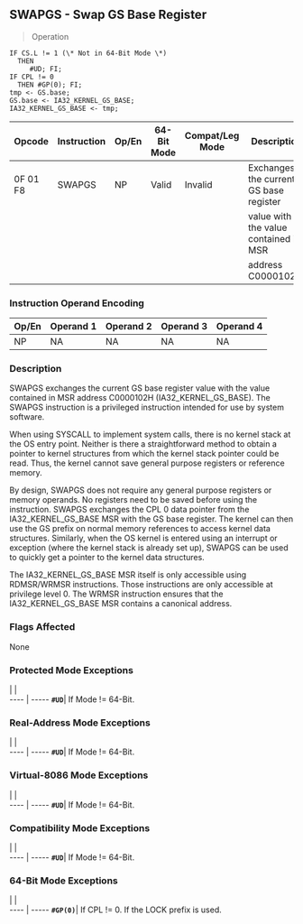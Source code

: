 ## SWAPGS - Swap GS Base Register

> Operation

``` slim
IF CS.L != 1 (\* Not in 64-Bit Mode \*)
  THEN
     #UD; FI;
IF CPL != 0
  THEN #GP(0); FI;
tmp <- GS.base;
GS.base <- IA32_KERNEL_GS_BASE;
IA32_KERNEL_GS_BASE <- tmp;

```

 Opcode  | Instruction| Op/En| 64-Bit Mode| Compat/Leg Mode| Description                           
 ---  | --- | --- | --- | --- | ---
 0F 01 F8| SWAPGS     | NP   | Valid      | Invalid        | Exchanges the current GS base register
         |            |      |            |                | value with the value contained in MSR 
         |            |      |            |                | address C0000102H.                    

### Instruction Operand Encoding
 Op/En| Operand 1| Operand 2| Operand 3| Operand 4
 ---  | --- | --- | --- | ---
 NP   | NA       | NA       | NA       | NA       

### Description
SWAPGS exchanges the current GS base register value with the value contained
in MSR address C0000102H (IA32_KERNEL_GS_BASE). The SWAPGS instruction is a
privileged instruction intended for use by system software.

When using SYSCALL to implement system calls, there is no kernel stack at the
OS entry point. Neither is there a straightforward method to obtain a pointer
to kernel structures from which the kernel stack pointer could be read. Thus,
the kernel cannot save general purpose registers or reference memory.

By design, SWAPGS does not require any general purpose registers or memory operands.
No registers need to be saved before using the instruction. SWAPGS exchanges
the CPL 0 data pointer from the IA32_KERNEL_GS_BASE MSR with the GS base register.
The kernel can then use the GS prefix on normal memory references to access
kernel data structures. Similarly, when the OS kernel is entered using an interrupt
or exception (where the kernel stack is already set up), SWAPGS can be used
to quickly get a pointer to the kernel data structures.

The IA32_KERNEL_GS_BASE MSR itself is only accessible using RDMSR/WRMSR instructions.
Those instructions are only accessible at privilege level 0. The WRMSR instruction
ensures that the IA32_KERNEL_GS_BASE MSR contains a canonical address.



### Flags Affected
None


### Protected Mode Exceptions
   | |  
---- | -----
 **``#UD``**| If Mode != 64-Bit.

### Real-Address Mode Exceptions
   | |  
---- | -----
 **``#UD``**| If Mode != 64-Bit.

### Virtual-8086 Mode Exceptions
   | |  
---- | -----
 **``#UD``**| If Mode != 64-Bit.

### Compatibility Mode Exceptions
   | |  
---- | -----
 **``#UD``**| If Mode != 64-Bit.

### 64-Bit Mode Exceptions
   | |  
---- | -----
 **``#GP(0)``**| If CPL != 0. If the LOCK prefix is used.
